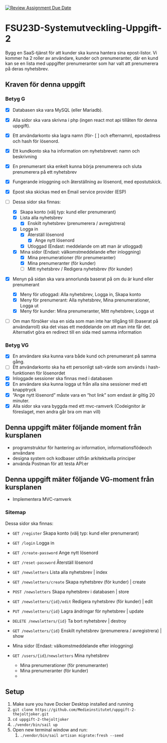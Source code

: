 [![Review Assignment Due Date](https://classroom.github.com/assets/deadline-readme-button-24ddc0f5d75046c5622901739e7c5dd533143b0c8e959d652212380cedb1ea36.svg)](https://classroom.github.com/a/f9Yj_46I)

# FSU23D-Systemutveckling-Uppgift-2

Bygg en SaaS-tjänst för att kunder ska kunna hantera sina epost-listor. Vi kommer ha 2 roller av användare, kunder och prenumeranter, där en kund kan se en lista med uppgifter prenumeranter som har valt att prenumerera på deras nyhetsbrev.

## Kraven för denna uppgift

### Betyg G

- [x] Databasen ska vara MySQL (eller Mariadb).
- [x] Alla sidor ska vara skrivna i php (ingen react mot api tillåten för denna uppgift).
- [x] Ett användarkonto ska lagra namn (för- [ ] och efternamn), epostadress och hash för lösenord.
- [x] Ett kundkonto ska ha information om nyhetsbrevet: namn och beskrivning
- [x] En prenumerant ska enkelt kunna börja prenumerera och sluta prenumerera på ett nyhetsbrev
- [x] Fungerande inloggning och återställning av lösenord, med epostutskick.
- [x] Epost ska skickas med en Email service provider (ESP)

- [ ] Dessa sidor ska finnas:
  - [x] Skapa konto (välj typ: kund eller prenumerant)
  - [x] Lista alla nyhetsbrev
    - [x] Enskilt nyhetsbrev (prenumerera / avregistrera)
  - [x] Logga in
    - [x] Återställ lösenord
      - [x] Ange nytt lösenord
    - [x] Utloggad (Endast: meddelande om att man är utloggad)
  - [x] Mina sidor (Endast: välkomstmeddelande efter inloggning)
    - [x] Mina prenumerationer (för prenumeranter)
    - [x] Mina prenumeranter (för kunder)
    - [ ] Mitt nyhetsbrev / Redigera nyhetsbrev (för kunder)
- [x] Menyn på sidan ska vara annorlunda baserat på om du är kund eller prenumerant
  - [x] Meny för utloggad: Alla nyhetsbrev, Logga in, Skapa konto
  - [x] Meny för prenumerant: Alla nyhetsbrev, Mina prenumerationer, Logga ut
  - [x] Meny för kunder:  Mina prenumeranter, Mitt nyhetsbrev, Logga ut
- [ ] Om man försöker visa en sida som man inte har tillgång till (baserat på användarroll) ska det visas ett meddelande om att man inte får det. Alternativt göra en redirect till en sida med samma information

### Betyg VG

- [x] En användare ska kunna vara både kund och prenumerant på samma gång.
- [ ] Ett användarkonto ska ha ett personligt salt-värde som används i hash-funktionen för lösenordet
- [x] Inloggade sessioner ska finnas med i databasen
- [x] En användare ska kunna logga ut från alla sina sessioner med ett knapptryck
- [x] “Ange nytt lösenord” måste vara en “hot link” som endast är giltig 20 minuter.
- [x] Alla sidor ska vara byggda med ett mvc-ramverk (Codeignitor är föreslaget, men andra går bra om man vill)

## Denna uppgift mäter följande moment från kursplanen

- programstruktur för hantering av information, informationsflödeoch användare
- designa system och kodbaser utifrån arkitektuella principer
- använda Postman för att testa API:er

## Denna uppgift mäter följande VG-moment från kursplanen

- Implementera MVC-ramverk

### Sitemap

Dessa sidor ska finnas:

- `GET /register` Skapa konto (välj typ: kund eller prenumerant)
- `GET /login` Logga in
- `GET /create-password` Ange nytt lösenord
- `GET /reset-password` Återställ lösenord

- `GET /newsletters` Lista alla nyhetsbrev | index
- `GET /newsletters/create` Skapa nyhetsbrev (för kunder) | create
- `POST /newsletters` Skapa nyhetsbrev i databasen | store
- `GET /newsletters/{id}/edit` Redigera nyhetsbrev (för kunder) | edit
- `PUT /newsletters/{id}` Lagra ändringar för nyhetsbrev | update
- `DELETE /newsletters/{id}` Ta bort nyhetsbrev | destroy
- `GET /newsletters/{id}` Enskilt nyhetsbrev (prenumerera / avregistrera) | show

- Mina sidor (Endast: välkomstmeddelande efter inloggning)
- `GET /users/{id}/newsletters` Mina nyhetsbrev
  - Mina prenumerationer (för prenumeranter)
  - Mina prenumeranter (för kunder)
  - 

## Setup

1. Make sure you have Docker Desktop installed and running
2. `git clone https://github.com/Medieinstitutet/uppgift-2-thejoltjoker.git`
3. `cd uppgift-2-thejoltjoker`
4. `./vendor/bin/sail up`
5. Open new terminal window and run:
   1. `./vendor/bin/sail artisan migrate:fresh --seed`


